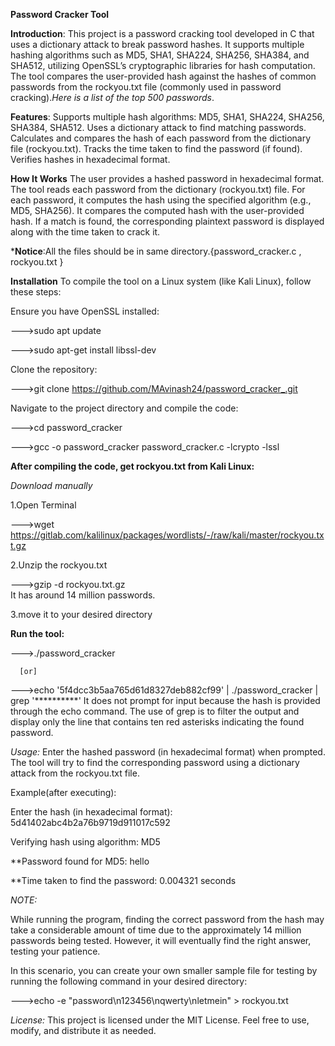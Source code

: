 **Password Cracker Tool**




**Introduction**:
This project is a password cracking tool developed in C that uses a dictionary attack to break password hashes. It supports multiple hashing algorithms such as MD5, SHA1, SHA224, SHA256, SHA384, and SHA512, utilizing OpenSSL’s cryptographic libraries for hash computation. The tool compares the user-provided hash against the hashes of common passwords from the rockyou.txt file (commonly used in password cracking).*Here is a list of the top 500 passwords*.


**Features**:
Supports multiple hash algorithms: MD5, SHA1, SHA224, SHA256, SHA384, SHA512.
Uses a dictionary attack to find matching passwords.
Calculates and compares the hash of each password from the dictionary file (rockyou.txt).
Tracks the time taken to find the password (if found).
Verifies hashes in hexadecimal format.


**How It Works**
The user provides a hashed password in hexadecimal format.
The tool reads each password from the dictionary (rockyou.txt) file.
For each password, it computes the hash using the specified algorithm (e.g., MD5, SHA256).
It compares the computed hash with the user-provided hash.
If a match is found, the corresponding plaintext password is displayed along with the time taken to crack it.

***Notice**:All the files should be in same directory.{password_cracker.c , rockyou.txt }

**Installation**
To compile the tool on a Linux system (like Kali Linux), follow these steps:

Ensure you have OpenSSL installed:

--->sudo apt update

--->sudo apt-get install libssl-dev

Clone the repository:

--->git clone https://github.com/MAvinash24/password_cracker_.git

Navigate to the project directory and compile the code:

--->cd password_cracker

--->gcc -o password_cracker password_cracker.c -lcrypto -lssl

**After compiling the code, get rockyou.txt from Kali Linux:**

_Download manually_

1.Open Terminal

--->wget https://gitlab.com/kalilinux/packages/wordlists/-/raw/kali/master/rockyou.txt.gz

2.Unzip the rockyou.txt

--->gzip -d rockyou.txt.gz  
It has around 14 million passwords.

3.move it to your desired directory

**Run the tool:**

--->./password_cracker

      [or]

--->echo '5f4dcc3b5aa765d61d8327deb882cf99' | ./password_cracker | grep '**********' 
It does not prompt for input because the hash is provided through the echo command. 
The use of grep is to filter the output and display only the line that contains ten red asterisks indicating the found password.

_Usage:_
Enter the hashed password (in hexadecimal format) when prompted.
The tool will try to find the corresponding password using a dictionary attack from the rockyou.txt file.


Example(after executing):

Enter the hash (in hexadecimal format): 5d41402abc4b2a76b9719d911017c592

Verifying hash using algorithm: MD5

**Password found for MD5: hello

**Time taken to find the password: 0.004321 seconds


_NOTE:_

While running the program, finding the correct password from the hash may take a considerable amount of time due to the approximately 14 million passwords being tested. However, it will eventually find the right answer, testing your patience.

In this scenario, you can create your own smaller sample file for testing by running the following command in your desired directory:

--->echo -e "password\n123456\nqwerty\nletmein" > rockyou.txt

_License:_
This project is licensed under the MIT License. Feel free to use, modify, and distribute it as needed.
